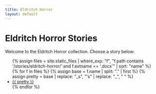 ```yaml
---
title: Eldritch Horror
layout: default
---
```


# Eldritch Horror Stories

Welcome to the Eldritch Horror collection. Choose a story below:

<ul class="story-list">
{% assign files = site.static_files 
   | where_exp: "f", "f.path contains '/stories/eldritch-horror/' and f.extname == '.docx'" 
   | sort: "name" %}
{% for f in files %}
  {% assign base  = f.name | split: "." | first %}
  {% assign pretty = base 
     | replace: "_s", "'s" 
     | replace: "_", " " %}
  <li><a href="{{ f.path | relative_url }}">{{ pretty }}</a></li>
{% endfor %}
</ul>
